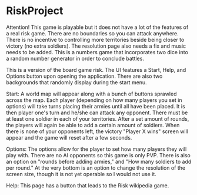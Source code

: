 RiskProject
===========

Attention! This game is playable but it does not have a lot of the features of a real risk game. There are no boundaries so 
you can attack anywhere. There is no incentive to controlling more territories beside being closer to victory (no extra soldiers).
The resolution page also needs a fix and music needs to be added.
This is a numbers game that incorporates two dice into a random number generator in order to conclude battles. 

This is a version of the board game risk. The UI features a Start, Help, and Options button upon opening the application. There 
are also two backgrounds that randomly display during the start menu.

Start: A world map will appear along with a bunch of buttons sprawled across the map. Each player (depending on how many players 
you set in options) will take turns placing their armies until all have been placed. It is then player one's turn and he/she can 
attack any opponent. There must be at least one soldier in each of your territories. After a set amount of rounds, the players will 
again be able to add a certain amount of soldiers. When there is none of your opponents left, the victory "Player X wins" screen 
will appear and the game will reset after a few seconds.

Options: The options allow for the player to set how many players they will play with. There are no AI opponents so this game is 
only PVP. There is also an option on "rounds before adding armies," and "How many soldiers to add per round." At the very bottom
is an option to change the resolution of the screen size, though it is not yet operable so I would not use it. 

Help: This page has a button that leads to the Risk wikipedia game. 


